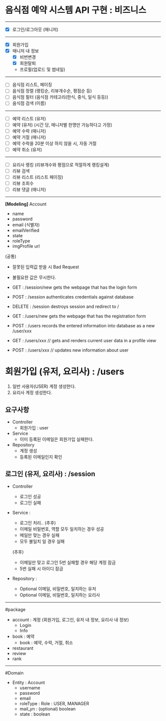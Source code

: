 # 음식점 예약 시스템 API 구현 : 비즈니스
---
- [x] 로그인/로그아웃 (매니저)
---
- [x] 회원가입 
- [x] 매니저 내 정보 
    - [x] 비번변경  
    - [x] 회원탈퇴 
    - 프로필(업로드 및 썸네일) 
---
- [ ] 음식점 리스트, 페이징
- [ ] 음식점 정렬 (랭킹순, 리뷰개수순, 평점순 등)
- [ ] 음식점 필터 (음식점 카테고리(한식, 중식, 일식 등등))
- [ ] 음식점 검색 (이름)
---
- [ ] 예약 리스트 (유저)
- [ ] 예약 (유저) (시간 당, 매니저별 한명만 가능하다고 가정)
- [ ] 예약 수락 (매니저)
- [ ] 예약 거절 (매니저)
- [ ] 예약 수락을 20분 이상 하지 않을 시, 자동 거절
- [ ] 예약 취소 (유저)
--- 
- [ ] 요리사 랭킹 (리뷰개수와 평점으로 적절하게 랭킹설계)
- [ ] 리뷰 검색
- [ ] 리뷰 리스트 (리스트 페이징)
- [ ] 리뷰 조회수
- [ ] 리뷰 댓글 (매니저)
----


__[Modeling]__
Account
- name
- password
- email (식별자)
- emailVerified 
- state
- roleType  
- imgProfile url




(공통)
- 잘못된 입력값 받을 시 Bad Request
- 불필요한 값은 무시한다.


- GET    : /session/new gets the webpage that has the login form
- POST   : /session authenticates credentials against database
- DELETE : /session destroys session and redirect to /

- GET   : /users/new gets the webpage that has the registration form
- POST  : /users records the entered information into database as a new /user/xxx
- GET   : /users/xxx // gets and renders current user data in a profile view
- POST  : /users/xxx // updates new information about user

# 회원가입 (유저, 요리사) : /users
1. 일반 사용자(USER) 계정 생성한다.
2. 요리사 계정 생성한다.


## 요구사항 
- Controller    
    - 회원가입 : user 
- Service
    - 이미 등록된 이메일은 회원가입 실패한다.
- Repository 
    - 계정 생성
    - 등록된 이메일인지 확인

## 로그인 (유저, 요리사) : /session
- Controller 
    - 로그인 성공
    - 로그인 실패
- Service    :
    - 로그인 처리.. (추후)
    - 이메일 비밀번호, 역할 모두 일치하는 경우 성공
    - 메일만 맞는 경우 실패
    - 모두 불일치 일 경우 실패
    
    (추후)
    - 이메일만 맞고 로그인 5번 실패할 경우 해당 계정 잠금
    - 5번 실패 시 아이디 잠금   
- Repository : 
    - Optional<Account> 이메일, 비밀번호, 일치하는 유저
    - Optional<Account> 이메일, 비밀번호, 일치하는 요리사
     
      
---
 
#package
- account : 계정 (회원가입, 로그인, 유저 내 정보, 요리사 내 정보)
    - Login
    - Info
- book : 예약 
    - book : 예약, 수락, 거절, 취소
- restaurant
- review
- rank

--- 
#Domain
- Entity : Account
    - username
    - password
    - email
    - roleType  : Role : USER, MANAGER
    - mail_yn : (optional) boolean
    - state : boolean

 